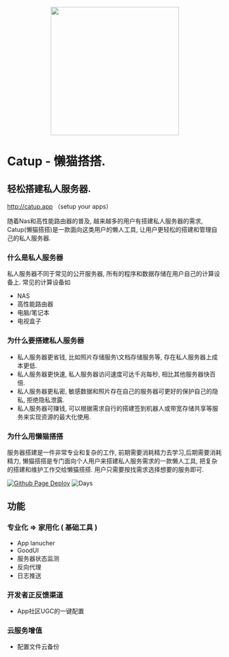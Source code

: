 <p align="center">
  <img width="300px" src="https://catup.app/catup.svg">
</p>


# Catup - 懒猫搭搭.
## 轻松搭建私人服务器.

http://catup.app （setup your apps）

随着Nas和高性能路由器的普及, 越来越多的用户有搭建私人服务器的需求,  Catup(懒猫搭搭)是一款面向这类用户的懒人工具, 让用户更轻松的搭建和管理自己的私人服务器.

### 什么是私人服务器
私人服务器不同于常见的公开服务器, 所有的程序和数据存储在用户自己的计算设备上. 常见的计算设备如
- NAS
- 高性能路由器
- 电脑/笔记本
- 电视盒子

### 为什么要搭建私人服务器
- 私人服务器更省钱, 比如照片存储服务\文档存储服务等, 存在私人服务器上成本更低.
- 私人服务器更快速, 私人服务器访问速度可达千兆每秒, 相比其他服务器快百倍.
- 私人服务器更私密, 敏感数据和照片存在自己的服务器可更好的保护自己的隐私, 拒绝隐私泄露.
- 私人服务器可赚钱, 可以根据需求自行的搭建签到机器人或带宽存储共享等服务来实现资源的最大化使用.

### 为什么用懒猫搭搭
服务器搭建是一件非常专业和复杂的工作, 前期需要消耗精力去学习,后期需要消耗精力, 懒猫搭搭是专门面向个人用户来搭建私人服务需求的一款懒人工具, 把复杂的搭建和维护工作交给懒猫搭搭. 用户只需要按找需求选择想要的服务即可.

[![Github Page Deploy](https://github.com/llinzzi/catup/actions/workflows/zhaiworks.yml/badge.svg)](https://github.com/llinzzi/flashsnail/actions/workflows/zhaiworks.yml)
![Days](https://img.shields.io/static/v1?label=DAYS&message=30D&color=79aa95?style=for-the-badge)

## 功能
### 专业化 => 家用化 ( 基础工具 )
- App lanucher
- GoodUI
- 服务器状态监测
- 反向代理
- 日志推送
### 开发者正反馈渠道
- App社区UGC的一键配置
### 云服务增值
- 配置文件云备份
